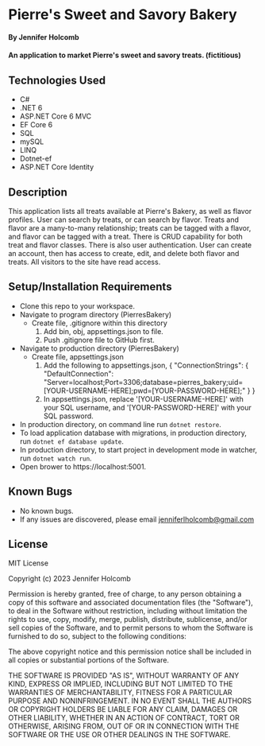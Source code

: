 
# Pierre's Sweet and Savory Bakery

#### By Jennifer Holcomb

#### An application to market Pierre's sweet and savory treats. (fictitious)

## Technologies Used

* C#
* .NET 6
* ASP.NET Core 6 MVC
* EF Core 6
* SQL
* mySQL
* LINQ
* Dotnet-ef
* ASP.NET Core Identity

## Description

This application lists all treats available at Pierre's Bakery, as well as flavor profiles. User can search by treats, or can search by flavor.  Treats and flavor are a many-to-many relationship; treats can be tagged with a flavor, and flavor can be tagged with a treat.  There is CRUD capability for both treat and flavor classes. There is also user authentication. User can create an account, then has access to create, edit, and delete both flavor and treats. All visitors to the site have read access.

## Setup/Installation Requirements

* Clone this repo to your workspace.
* Navigate to program directory (PierresBakery)
  * Create file, .gitignore within this directory
    1. Add bin, obj, appsettings.json to file.
    2. Push .gitignore file to GitHub first.
* Navigate to production directory (PierresBakery)
  * Create file, appsettings.json
    1. Add the following to appsettings.json,
    {
      "ConnectionStrings": {
        "DefaultConnection": "Server=localhost;Port=3306;database=pierres_bakery;uid=[YOUR-USERNAME-HERE];pwd=[YOUR-PASSWORD-HERE];"
      }
    }
    2. In appsettings.json, replace '[YOUR-USERNAME-HERE]' with your SQL username, and '[YOUR-PASSWORD-HERE]' with your SQL password.
* In production directory, on command line run ```dotnet restore```.
* To load application database with migrations, in production directory, run ```dotnet ef database update```.
* In production directory, to start project in development mode in watcher, run ```dotnet watch run```.
* Open brower to https://localhost:5001.


## Known Bugs

* No known bugs. 
* If any issues are discovered, please email jenniferlholcomb@gmail.com


## License

MIT License

Copyright (c) 2023 Jennifer Holcomb

Permission is hereby granted, free of charge, to any person obtaining a copy of this software and associated documentation files (the "Software"), to deal in the Software without restriction, including without limitation the rights to use, copy, modify, merge, publish, distribute, sublicense, and/or sell copies of the Software, and to permit persons to whom the Software is furnished to do so, subject to the following conditions:

The above copyright notice and this permission notice shall be included in all copies or substantial portions of the Software.

THE SOFTWARE IS PROVIDED "AS IS", WITHOUT WARRANTY OF ANY KIND, EXPRESS OR IMPLIED, INCLUDING BUT NOT LIMITED TO THE WARRANTIES OF MERCHANTABILITY, FITNESS FOR A PARTICULAR PURPOSE AND NONINFRINGEMENT. IN NO EVENT SHALL THE AUTHORS OR COPYRIGHT HOLDERS BE LIABLE FOR ANY CLAIM, DAMAGES OR OTHER LIABILITY, WHETHER IN AN ACTION OF CONTRACT, TORT OR OTHERWISE, ARISING FROM, OUT OF OR IN CONNECTION WITH THE SOFTWARE OR THE USE OR OTHER DEALINGS IN THE SOFTWARE.
